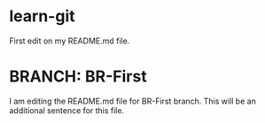 # learn-git
First edit on my README.md file.

# BRANCH: BR-First
I am editing the README.md file for BR-First branch. This will be an additional sentence for this file. 
